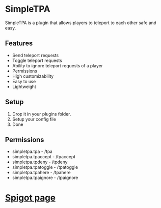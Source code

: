 # SimpleTPA
SimpleTPA is a plugin that allows players to teleport to each other safe and easy.

## Features
- Send teleport requests
- Toggle teleport requests
- Ability to ignore teleport requests of a player
- Permissions
- High customizability
- Easy to use
- Lightweight

## Setup
1. Drop it in your plugins folder.
2. Setup your config file
4. Done

## Permissions
- simpletpa.tpa - /tpa
- simpletpa.tpaccept - /tpaccept
- simpletpa.tpdeny - /tpdeny
- simpletpa.tpatoggle - /tpatoggle
- simpletpa.tpahere - /tpahere
- simpletpa.tpaignore - /tpaignore

# [Spigot page](https://www.spigotmc.org/resources/simpletpa.74834)
